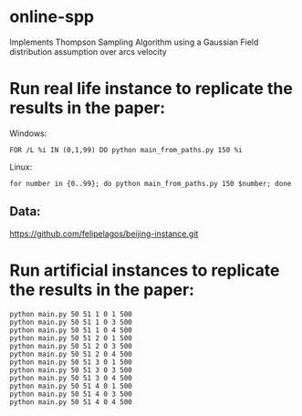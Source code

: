 # online-spp
Implements Thompson Sampling Algorithm using a Gaussian Field distribution assumption over arcs velocity


# Run real life instance to replicate the results in the paper:

Windows: 
```
FOR /L %i IN (0,1,99) DO python main_from_paths.py 150 %i
```
Linux: 
```
for number in {0..99}; do python main_from_paths.py 150 $number; done
```
## Data:
https://github.com/felipelagos/beijing-instance.git

# Run artificial instances to replicate the results in the paper:

```
python main.py 50 51 1 0 1 500
python main.py 50 51 1 0 3 500
python main.py 50 51 1 0 4 500
python main.py 50 51 2 0 1 500
python main.py 50 51 2 0 3 500
python main.py 50 51 2 0 4 500
python main.py 50 51 3 0 1 500
python main.py 50 51 3 0 3 500
python main.py 50 51 3 0 4 500
python main.py 50 51 4 0 1 500
python main.py 50 51 4 0 3 500
python main.py 50 51 4 0 4 500
```
